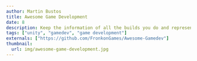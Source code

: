 ```yaml
---
author: Martin Bustos
title: Awesome Game Development
date: 8
description: Keep the information of all the builds you do and represents their data in graphs
tags: ["unity", "gamedev", "game development"]
externals: ["https://github.com/FronkonGames/Awesome-Gamedev"]
thumbnail:
  url: img/awesome-game-development.jpg
---
```

